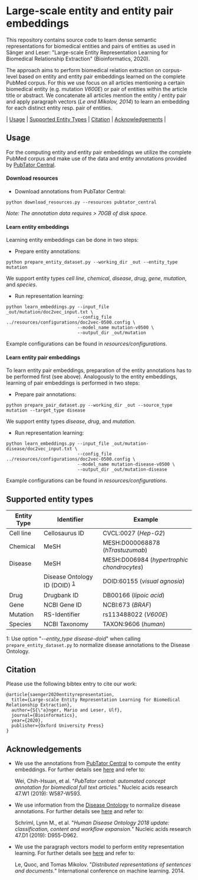 # Large-scale entity and entity pair embeddings
This repository contains source code to learn dense semantic representations for biomedical 
entities and pairs of entities as used in Sänger and Leser: "Large-scale Entity Representation 
Learning for Biomedical Relationship Extraction" (Bioinformatics, 2020). 

The approach aims to perform biomedical relation extraction on corpus-level based on entity and 
entity pair embeddings learned on the complete PubMed corpus. For this we use focus on all articles 
mentioning a certain biomedical entity (e.g. mutation <i>V600E</i>) or pair of entities within the article 
title or abstract. We concatenate all articles mention the entity / entity pair and apply paragraph vectors
(<i>Le and Mikolov, 2014</i>) to learn an embedding for each distinct entity resp. pair of entities.

| [Usage](#usage) | [Supported Entity Types](#supported-entity-types) | [Citation](#citation) | [Acknowledgements](#acknowledgements) |
 
## Usage
For the computing entity and entity pair embeddings we utilize the complete PubMed corpus and make 
use of the data and entity annotations provided by 
<a href="https://www.ncbi.nlm.nih.gov/research/pubtator/" target="_blank">PubTator Central</a>.

#### Download resources
* Download annotations from PubTator Central:
~~~
python download_resources.py --resources pubtator_central
~~~
<i>Note: The annotation data requires > 70GB of disk space.</i> 

#### Learn entity embeddings
Learning entity embeddings can be done in two steps:
* Prepare entity annotations:
~~~
python prepare_entity_dataset.py --working_dir _out --entity_type mutation
~~~
We support entity types <i>cell line</i>, <i>chemical</i>, <i>disease</i>, <i>drug</i>, 
<i>gene</i>, <i>mutation</i>, and <i>species</i>.

* Run representation learning:
~~~
python learn_embeddings.py --input_file _out/mutation/doc2vec_input.txt \
                           --config_file ../resources/configurations/doc2vec-0500.config \
                           --model_name mutation-v0500 \
                           --output_dir _out/mutation  
~~~
Example configurations can be found in <i>resources/configurations</i>.

#### Learn entity pair embeddings
To learn entity pair embeddings, preparation of the entity annotations has to be performed 
first (see above). Analogously to the entity embeddings, learning of pair embeddings is 
performed in two steps:
* Prepare pair annotations:
~~~
python prepare_pair_dataset.py --working_dir _out --source_type mutation --target_type disease
~~~
We support entity types <i>disease</i>, <i>drug</i>, and <i>mutation</i>.

* Run representation learning:
~~~
python learn_embeddings.py --input_file _out/mutation-disease/doc2vec_input.txt \
                           --config_file ../resources/configurations/doc2vec-0500.config \
                           --model_name mutation-disease-v0500 \
                           --output_dir _out/mutation-disease  
~~~
Example configurations can be found in <i>resources/configurations</i>.

## Supported entity types

| Entity Type  | Identifier  | Example  |
|---|---|---|
| Cell line  | Cellosaurus ID  | CVCL:0027 (<i>Hep-G2</i>)  |
| Chemical  | MeSH  | MESH:D000068878 (<i>hTrastuzumab</i>) |
| Disease  | MeSH  | MESH:D006984 (<i>hypertrophic chondrocytes</i>) |
|          |  Disease Ontology ID (DOID) <sup id="a1">[1](#f1)</sup> | DOID:60155 (<i>visual agnosia</i>)  |
| Drug  | Drugbank ID  | DB00166 (<i>lipoic acid</i>)  |
| Gene  | NCBI Gene ID  | NCBI:673 (<i>BRAF</i>)  |
| Mutation  | RS-Identifier  | rs113488022 (<i>V600E</i>)  | 
| Species  | NCBI Taxonomy  | TAXON:9606 (<i>human</i>)  | 

<a id="f1">1</a>: Use option "<i>--entity_type disease-doid</i>" when calling `prepare_entity_dataset.py` to normalize 
disease annotations to the Disease Ontology.  



## Citation
Please use the following bibtex entry to cite our work:
```
@article{saenger2020entityrepresentation,
  title={Large-scale Entity Representation Learning for Biomedical Relationship Extraction},
  author={S{\"a}nger, Mario and Leser, Ulf},
  journal={Bioinformatics},
  year={2020},
  publisher={Oxford University Press}
}
```

## Acknowledgements
* We use the annotations from <a href="https://www.ncbi.nlm.nih.gov/research/pubtator/" target="_blank">PubTator Central</a> 
to compute the entity embeddings. For further details see [here](https://pubmed.ncbi.nlm.nih.gov/31114887/) and refer to:

  Wei, Chih-Hsuan, et al. "<i>PubTator central: automated concept annotation for biomedical full text articles.</i>" 
  Nucleic acids research 47.W1 (2019): W587-W593.
 
* We use information from the <a href="https://disease-ontology.org/">Disease Ontology</a> to normalize disease annotations. For 
further details see [here](https://pubmed.ncbi.nlm.nih.gov/30407550/) and refer to:

  Schriml, Lynn M., et al. "<i>Human Disease Ontology 2018 update: classification, content and workflow expansion.</i>" 
  Nucleic acids research 47.D1 (2019): D955-D962. 

* We use the paragraph vectors model to perform entity representation learning. 
For further details see [here](https://cs.stanford.edu/~quocle/paragraph_vector.pdf) and refer to:
  
  Le, Quoc, and Tomas Mikolov. "<i>Distributed representations of sentences and documents.</i>" 
  International conference on machine learning. 2014.
 

